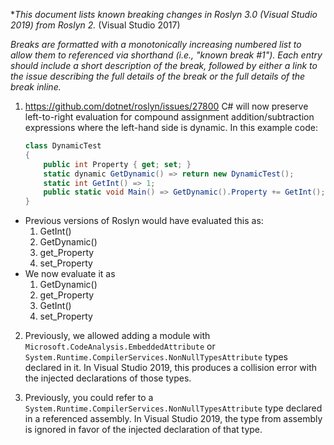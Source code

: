**This document lists known breaking changes in Roslyn 3.0 (Visual Studio 2019) from Roslyn 2.* (Visual Studio 2017)

*Breaks are formatted with a monotonically increasing numbered list to allow them to referenced via shorthand (i.e., "known break #1").
Each entry should include a short description of the break, followed by either a link to the issue describing the full details of the break or the full details of the break inline.*

1. https://github.com/dotnet/roslyn/issues/27800 C# will now preserve left-to-right evaluation for compound assignment addition/subtraction expressions where the left-hand side is dynamic. In this example code:
    ``` C#
    class DynamicTest
    {
        public int Property { get; set; }
        static dynamic GetDynamic() => return new DynamicTest();
        static int GetInt() => 1;
        public static void Main() => GetDynamic().Property += GetInt();
    }
    ```
  - Previous versions of Roslyn would have evaluated this as:
    1. GetInt()
    2. GetDynamic()
    3. get_Property
    4. set_Property
  - We now evaluate it as
    1. GetDynamic()
    2. get_Property
    3. GetInt()
    4. set_Property

2. Previously, we allowed adding a module with `Microsoft.CodeAnalysis.EmbeddedAttribute` or `System.Runtime.CompilerServices.NonNullTypesAttribute` types declared in it.
    In Visual Studio 2019, this produces a collision error with the injected declarations of those types.

3. Previously, you could refer to a `System.Runtime.CompilerServices.NonNullTypesAttribute` type declared in a referenced assembly.
    In Visual Studio 2019, the type from assembly is ignored in favor of the injected declaration of that type.
